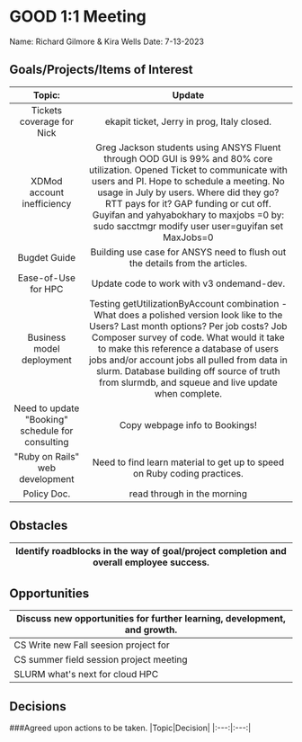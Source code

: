 # GOOD 1:1 Meeting 
Name: Richard Gilmore & Kira Wells
Date: 7-13-2023
## Goals/Projects/Items of Interest 
|Topic:|Update|
|:---:|:---:| 
| Tickets coverage for Nick | ekapit ticket, Jerry in prog, Italy closed. 
| XDMod account inefficiency | Greg Jackson students using ANSYS Fluent through OOD GUI is 99% and 80% core utilization. Opened Ticket to communicate with users and PI. Hope to schedule a meeting. No usage in July by users. Where did they go? RTT pays for it? GAP funding or cut off. Guyifan and yahyabokhary to maxjobs =0 by: sudo sacctmgr modify user user=guyifan set MaxJobs=0
|Bugdet Guide| Building use case for ANSYS need to flush out the details from the articles.
|Ease-of-Use for HPC| Update code to work with v3 ondemand-dev.  |
| Business model deployment | Testing getUtilizationByAccount combination - What does a polished version look like to the Users? Last month options? Per job costs? Job Composer survey of code. What would it take to make this reference a database of users jobs and/or account jobs all pulled from data in slurm. Database building off source of truth from slurmdb, and squeue and live update when complete.
| Need to update "Booking" schedule for consulting | Copy webpage info to Bookings!
|"Ruby on Rails" web development| Need to find learn material to get up to speed on Ruby coding practices.
| Policy Doc. | read through in the morning

## Obstacles
|Identify roadblocks in the way of goal/project completion and overall employee success.|
|---|

## Opportunities 
|Discuss new opportunities for further learning, development, and growth.|
|---|
|CS Write new Fall seesion project for | Mines Gilmore - Ondemand web application for "Cost Clarity" on a jobs specific bases.
|CS summer field session project meeting | Need to test code from repo and update code for final published repo. Write abstract for SME paper next year!!
| SLURM what's next for cloud HPC | Mike's comments on what does the CLOUD need to function for users and admin. SLURM may not be the tool. What's the next job submission software when scheduling is no longer needed only account tracking, resource request options, HPC Cloud provider, etc. 

## Decisions
###Agreed upon actions to be taken.
|Topic|Decision|
|:---:|:---:|
